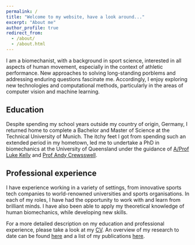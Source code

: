 ```yaml
---
permalink: /
title: "Welcome to my website, have a look around..."
excerpt: "About me"
author_profile: true
redirect_from: 
  - /about/
  - /about.html
---
```


I am a biomechanist, with a background in sport science, interested in all aspects of human movement, especially in the context of athletic performance. 
New approaches to solving long-standing porblems and addressing enduring questions fascinate me. Accordingly, I enjoy exploring new technologies and computational methods, particularly in the areas of computer vision and machine learning.

Education
------
Despite spending my school years outside my country of origin, Germany, I returned home to complete a Bachelor and Master of Science at the Technical University of Munich. The itchy feet I got from spending such an extended period in my hometown, led me to undertake a PhD in biomechanics at the University of Queensland under the guidance of [A/Prof Luke Kelly](https://scholar.google.com.au/citations?user=4oen8loAAAAJ&hl=en&oi=sra) and [Prof Andy Crewsswell](https://scholar.google.com.au/citations?user=MGG3Bs8AAAAJ&hl=en&oi=ao).

Professional experience
------
I have experience working in a variety of settings, from innovative sports tech companies to world-renowned universities and sports organisations. In each of my roles, I have had the opportunity to work with and learn from brilliant minds. I have also been able to apply my theoretical knowledge of human biomechanics, while developing new skills.


For a more detailed description on my education and professional experience, please take a look at my [CV](/files/CV_202306.pdf). An overview of my research to date can be found [here](/portfolio) and a list of my publications [here](/publications).
